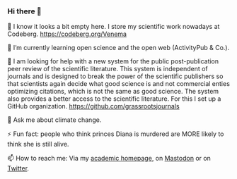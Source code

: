 ### Hi there 👋

🔭 I know it looks a bit empty here. I store my scientific work nowadays at Codeberg.
https://codeberg.org/Venema

🌱 I’m currently learning open science and the open web (ActivityPub & Co.).

🤔 I am looking for help with a new system for the public post-publication peer review of the scientific literature. This system is independent of journals and is designed to break the power of the scientific publishers so that scientists again decide what good science is and not commercial enties optimizing citations, which is not the same as good science. The system also provides a better access to the scientific literature. For this I set up a GitHub organization.
https://github.com/grassrootsjournals

💬 Ask me about climate change.

⚡ Fun fact: people who think princes Diana is murdered are MORE likely to think she is still alive. 

📫 How to reach me: Via my [academic homepage](https://www2.meteo.uni-bonn.de/mitarbeiter/venema/), on [Mastodon](https://fediscience.org/@VictorVenema) or on [Twitter](https://twitter.com/VariabilityBlog).


<!--
**VictorVenema/VictorVenema** is a ✨ _special_ ✨ repository because its `README.md` (this file) appears on your GitHub profile.

Here are some ideas to get you started:

- 🔭 I’m currently working on ...
- 🌱 I’m currently learning ...
- 👯 I’m looking to collaborate on ...
- 🤔 I’m looking for help with ...
- 💬 Ask me about ...
- 📫 How to reach me: ...
- 😄 Pronouns: ...
- ⚡ Fun fact: ...
-->
